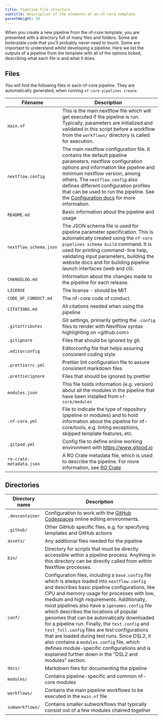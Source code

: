 ```yaml
---
title: Pipeline file structure
subtitle: Description of the elements of an nf-core template
parentWeight: 10
---
```


When you create a new pipeline from the nf-core template, you are presented with
a directory full of many files and folders. Some are boilerplate code that you'll
probably never need to touch. Some are important to understand whilst developing a pipeline.
Here we list the outputs of a pipeline from the template with all of the options ticked,
describing what each file is and what it does.

## Files

You will find the following files in each nf-core pipeline. They are automatically generated, when running `nf-core pipelines create`.

| Filename                 | Description                                                                                                                                                                                                                                                                                                                                                                                         |
| ------------------------ | --------------------------------------------------------------------------------------------------------------------------------------------------------------------------------------------------------------------------------------------------------------------------------------------------------------------------------------------------------------------------------------------------- |
| `main.nf`                | This is the main nextflow file which will get executed if the pipeline is run. Typically, parameters are initialized and validated in this script before a workflow from the `workflows/` directory is called for execution.                                                                                                                                                                        |
| `nextflow.config`        | The main nextflow configuration file. It contains the default pipeline parameters, nextflow configuration options and information like pipeline and minimum nextflow version, among others. The `nextflow.config` also defines different configuration profiles that can be used to run the pipeline. See the [Configuration docs](/docs/usage/getting_started/configuration) for more information. |
| `README.md`              | Basic information about the pipeline and usage                                                                                                                                                                                                                                                                                                                                                      |
| `nextflow_schema.json`   | The JSON schema file is used for pipeline parameter specification. This is automatically created using the `nf-core pipelines schema build` command. It is used for printing command-line help, validating input parameters, building the website docs and for building pipeline launch interfaces (web and cli).                                                                                   |
| `CHANGELOG.md`           | Information about the changes made to the pipeline for each release.                                                                                                                                                                                                                                                                                                                                |
| `LICENSE`                | The license - should be MIT                                                                                                                                                                                                                                                                                                                                                                         |
| `CODE_OF_CONDUCT.md`     | The nf-core code of conduct.                                                                                                                                                                                                                                                                                                                                                                        |
| `CITATIONS.md`           | All citations needed when using the pipeline                                                                                                                                                                                                                                                                                                                                                        |
| `.gitattributes`         | Git settings, primarily getting the `.config` files to render with Nextflow syntax highlighting on <github.com>                                                                                                                                                                                                                                                                                     |
| `.gitignore`             | Files that should be ignored by git.                                                                                                                                                                                                                                                                                                                                                                |
| `.editorconfig`          | Editorconfig file that helps assuring consistent coding style                                                                                                                                                                                                                                                                                                                                       |
| `.prettierrc.yml`        | Prettier lint configuration file to assure consistent markdown files                                                                                                                                                                                                                                                                                                                                |
| `.prettierignore`        | Files that should be ignored by prettier                                                                                                                                                                                                                                                                                                                                                            |
| `modules.json`           | This file holds information (e.g. version) about all the modules in the pipeline that have been installed from `nf-core/modules`                                                                                                                                                                                                                                                                    |
| `.nf-core.yml`           | File to indicate the type of repository (pipeline or modules) and to hold information about the pipeline for nf-core/tools, e.g. linting exceptions, skipped template features, etc.                                                                                                                                                                                                                |
| `.gitpod.yml`            | Config file to define online working environment with <https://www.gitpod.io>                                                                                                                                                                                                                                                                                                                       |
| `ro-crate-metadata.json` | A RO Crate metadata file, which is used to describe the pipeline. For more information, see [RO Crate](https://www.researchobject.org/ro-crate/)                                                                                                                                                                                                                                                    |

## Directories

| Directory name  | Description                                                                                                                                                                                                                                                                                                                                                                                                                                                                                                                                                                                                                                                                                    |
| --------------- | ---------------------------------------------------------------------------------------------------------------------------------------------------------------------------------------------------------------------------------------------------------------------------------------------------------------------------------------------------------------------------------------------------------------------------------------------------------------------------------------------------------------------------------------------------------------------------------------------------------------------------------------------------------------------------------------------- |
| `.devcontainer` | Configuration to work with the [GitHub Codespaces](https://github.com/features/codespaces) online editing environments.                                                                                                                                                                                                                                                                                                                                                                                                                                                                                                                                                                        |
| `.github/`      | Other GitHub specific files, e.g. for specifying templates and GitHub actions                                                                                                                                                                                                                                                                                                                                                                                                                                                                                                                                                                                                                  |
| `assets/`       | Any additional files needed for the pipeline                                                                                                                                                                                                                                                                                                                                                                                                                                                                                                                                                                                                                                                   |
| `bin/`          | Directory for scripts that must be directly accessible within a pipeline process. Anything in this directory can be directly called from within Nextflow processes.                                                                                                                                                                                                                                                                                                                                                                                                                                                                                                                            |
| `conf/`         | Configuration files, including a `base.config` file which is always loaded into `nextflow.config` and describes basic pipeline configurations, like CPU and memory usage for processes with low, medium and high requirements. Additionally, most pipelines also have a `igenomes.config` file which describes the locations of popular genomes that can be automatically downloaded for a pipeline run. Finally, the `test.config` and `test_full.config` files are test configurations that are loaded during test runs. Since DSL2, it also contains a `modules.config` file, which defines module-specific configurations and is explained further down in the "DSL2 and modules" section. |
| `docs/`         | Markdown files for documenting the pipeline                                                                                                                                                                                                                                                                                                                                                                                                                                                                                                                                                                                                                                                    |
| `modules/`      | Contains pipeline-specific and common nf-core modules                                                                                                                                                                                                                                                                                                                                                                                                                                                                                                                                                                                                                                          |
| `workflows/`    | Contains the main pipeline workflows to be executed in the `main.nf` file                                                                                                                                                                                                                                                                                                                                                                                                                                                                                                                                                                                                                      |
| `subworkflows/` | Contains smaller subworkflows that typically consist out of a few modules chained together                                                                                                                                                                                                                                                                                                                                                                                                                                                                                                                                                                                                     |
